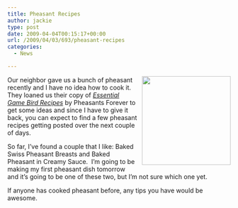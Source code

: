 ```yaml
---
title: Pheasant Recipes
author: jackie
type: post
date: 2009-04-04T00:15:17+00:00
url: /2009/04/03/693/pheasant-recipes
categories:
  - News

---
```

<img decoding="async" style="margin: 0pt 0pt 10px 10px; float: right; width: 200px;" src="http://news.dnr.state.mn.us/wp-content/uploads/2007/09/pheasant_reitzel_hr.jpg" alt="" />Our neighbor gave us a bunch of pheasant recently and I have no idea how to cook it.  They loaned us their copy of [_Essential Game Bird Recipes_][1] by Pheasants Forever to get some ideas and since I have to give it back, you can expect to find a few pheasant recipes getting posted over the next couple of days.

So far, I&#8217;ve found a couple that I like: Baked Swiss Pheasant Breasts and Baked Pheasant in Creamy Sauce.  I&#8217;m going to be making my first pheasant dish tomorrow and it&#8217;s going to be one of these two, but I&#8217;m not sure which one yet.

If anyone has cooked pheasant before, any tips you have would be awesome.

 [1]: http://pfstore.org/index.php?main_page=product_info&products_id=1